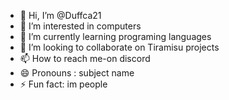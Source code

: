 - 👋 Hi, I’m @Duffca21
- 👀 I’m interested in computers
- 🌱 I’m currently learning programing languages
- 💞️ I’m looking to collaborate on Tiramisu projects
- 📫 How to reach me-on discord 
- 😄 Pronouns : subject name
- ⚡ Fun fact: im people 

<!---
Duffca21/Duffca21 is a ✨ special ✨ repository because its `README.md` (this file) appears on your GitHub profile.
You can click the Preview link to take a look at your changes.
--->
